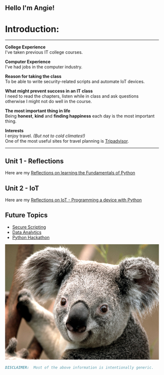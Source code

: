 ## Hello I'm Angie! 

# Introduction:
*********************************************************************************** 

**College Experience**<br/>
I've taken previous IT college courses.

**Computer Experience**<br/>
I've had jobs in the computer industry.

**Reason for taking the class**<br/>
To be able to write security-related scripts and automate IoT devices.

**What might prevent success in an IT class**<br/>
I need to read the chapters, listen while in class and ask questions otherwise 
I might not do well in the course.

**The most important thing in life**<br/>
Being **honest**, **kind** and **finding happiness** each day is the most important thing.

**Interests**<br/>
I enjoy travel. _(But not to cold climates!)_  <br/>
One of the most useful sites for travel planning is [Tripadvisor](https://www.tripadvisor.com/). 

*********************************************************************************** 


## Unit 1 - Reflections
  Here are my [Reflections on learning the Fundamentals of Python](https://angie-gh.github.io/unit1/)

## Unit 2 - IoT
  Here are my [Reflections on IoT - Programming a device with Python](./iot.md)

## Future Topics
- [Secure Scripting](https://angie-gh.github.io/adix.github.io/sec_script.md)
- [Data Analytics](https://angie-gh.github.io/adix.github.io/data_analytics.md)
- [Python Hackathon](https://angie-gh.github.io/adix.github.io/hackathon.md)


![Favorite Animal](Koala.jpg)

```markdown
DISCLAIMER:  Most of the above information is intentionally generic.  
```



